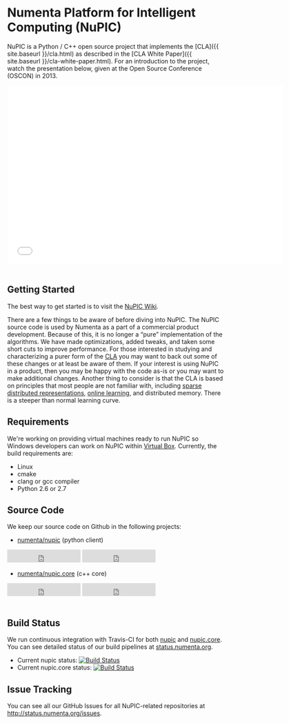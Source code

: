 
# Numenta Platform for Intelligent Computing (NuPIC)

NuPIC is a Python / C++ open source project that implements the [CLA]({{ site.baseurl }}/cla.html) as described in the [CLA White Paper]({{ site.baseurl }}/cla-white-paper.html). For an introduction to the project, watch the presentation below, given at the Open Source Conference (OSCON) in 2013.

<div align="center">
    <iframe width="640" height="415" src="//www.youtube.com/embed/5r1vZ1ymrQE" frameborder="0" allowfullscreen="allowfullscreen">
    </iframe>
</div>
<br/>

## Getting Started

The best way to get started is to visit the [NuPIC Wiki](https://github.com/numenta/nupic/wiki).

There are a few things to be aware of before diving into NuPIC. The NuPIC source code is used by Numenta as a part of a commercial product development. Because of this, it is no longer a “pure” implementation of the algorithms. We have made optimizations, added tweaks, and taken some short cuts to improve performance. For those interested in studying and characterizing a purer form of the [CLA](cla.html) you may want to back out some of these changes or at least be aware of them. If your interest is using NuPIC in a product, then you may be happy with the code as-is or you may want to make additional changes. Another thing to consider is that the CLA is based on principles that most people are not familiar with, including [sparse distributed representations](cla.html#sparse_distributed_representations), [online learning](cla.html#online_learning), and distributed memory. There is a steeper than normal learning curve.

## Requirements

We're working on providing virtual machines ready to run NuPIC so Windows developers can work on NuPIC within [Virtual Box](https://www.virtualbox.org). Currently, the build requirements are:

* Linux
* cmake
* clang or gcc compiler
* Python 2.6 or 2.7

## Source Code

We keep our source code on Github in the following projects:

- [numenta/nupic](http://github.com/numenta/nupic) (python client)

<iframe src="http://ghbtns.com/github-btn.html?user=numenta&amp;repo=nupic&amp;type=watch&amp;count=true&amp;size=large"
  allowtransparency="true" frameborder="0" scrolling="0" width="170" height="30">
</iframe>
<iframe src="http://ghbtns.com/github-btn.html?user=numenta&amp;repo=nupic&amp;type=fork&amp;count=true&amp;size=large"
  allowtransparency="true" frameborder="0" scrolling="0" width="170" height="30">
</iframe>

- [numenta/nupic.core](http://github.com/numenta/nupic.core) (c++ core)

<iframe src="http://ghbtns.com/github-btn.html?user=numenta&amp;repo=nupic.core&amp;type=watch&amp;count=true&amp;size=large"
  allowtransparency="true" frameborder="0" scrolling="0" width="170" height="30">
</iframe>
<iframe src="http://ghbtns.com/github-btn.html?user=numenta&amp;repo=nupic.core&amp;type=fork&amp;count=true&amp;size=large"
  allowtransparency="true" frameborder="0" scrolling="0" width="170" height="30">
</iframe>

<br/>
<br/>

## Build Status

We run continuous integration with Travis-CI for both [nupic](https://travis-ci.org/numenta/nupic) and [nupic.core](https://travis-ci.org/numenta/nupic.core). You can see detailed status of our build pipelines at [status.numenta.org](http://status.numenta.org).

- Current nupic status: [![Build Status](https://travis-ci.org/numenta/nupic.png?branch=master)](https://travis-ci.org/numenta/nupic)
- Current nupic.core status: [![Build Status](https://travis-ci.org/numenta/nupic.core.png?branch=master)](https://travis-ci.org/numenta/nupic.core)

## Issue Tracking

You can see all our GitHub Issues for all NuPIC-related repositories at <http://status.numenta.org/issues>.
